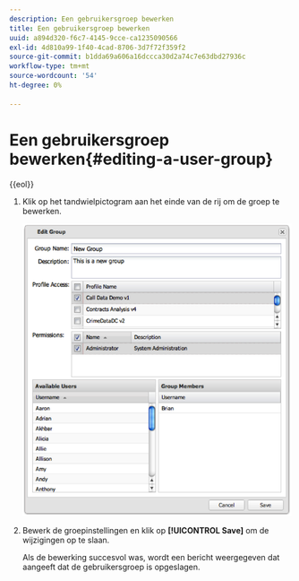 ```yaml
---
description: Een gebruikersgroep bewerken
title: Een gebruikersgroep bewerken
uuid: a894d320-f6c7-4145-9cce-ca1235090566
exl-id: 4d810a99-1f40-4cad-8706-3d7f72f359f2
source-git-commit: b1dda69a606a16dccca30d2a74c7e63dbd27936c
workflow-type: tm+mt
source-wordcount: '54'
ht-degree: 0%

---
```


# Een gebruikersgroep bewerken{#editing-a-user-group}

{{eol}}

1. Klik op het tandwielpictogram aan het einde van de rij om de groep te bewerken.

   ![](assets/edit_user_group.png)

1. Bewerk de groepinstellingen en klik op **[!UICONTROL Save]** om de wijzigingen op te slaan.

   Als de bewerking succesvol was, wordt een bericht weergegeven dat aangeeft dat de gebruikersgroep is opgeslagen.
